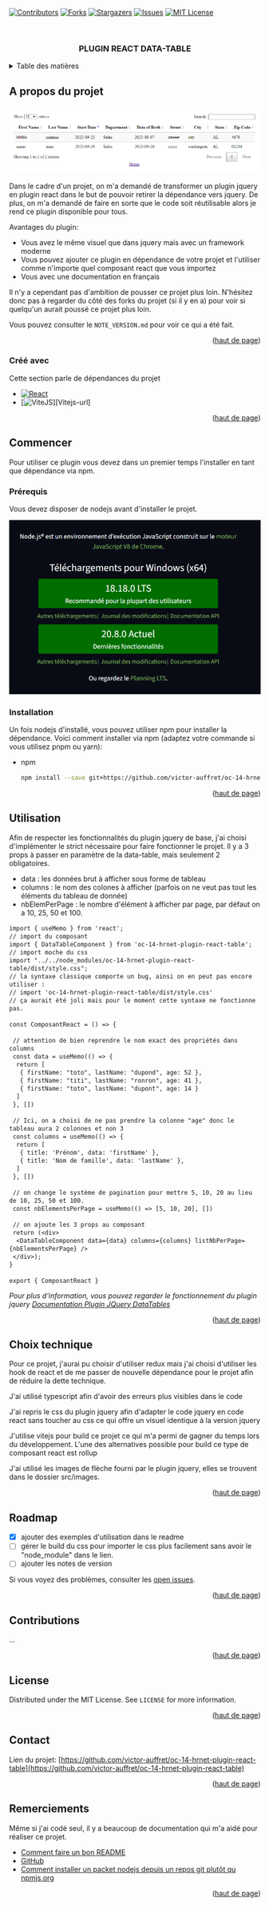 <!-- Improved compatibility of back to top link: See: https://github.com/othneildrew/Best-README-Template/pull/73 -->
<a name="readme-top"></a>
<!--
*** Thanks for checking out the Best-README-Template. If you have a suggestion
*** that would make this better, please fork the repo and create a pull request
*** or simply open an issue with the tag "enhancement".
*** Don't forget to give the project a star!
*** Thanks again! Now go create something AMAZING! :D
-->

<!-- PROJECT SHIELDS -->
<!--
*** I'm using markdown "reference style" links for readability.
*** Reference links are enclosed in brackets [ ] instead of parentheses ( ).
*** See the bottom of this document for the declaration of the reference variables
*** for contributors-url, forks-url, etc. This is an optional, concise syntax you may use.
*** https://www.markdownguide.org/basic-syntax/#reference-style-links
-->
[![Contributors][contributors-shield]][contributors-url]
[![Forks][forks-shield]][forks-url]
[![Stargazers][stars-shield]][stars-url]
[![Issues][issues-shield]][issues-url]
[![MIT License][license-shield]][license-url]

<!-- PROJECT LOGO -->
<br />
<div align="center">
  <h3 align="center">PLUGIN REACT DATA-TABLE</h3>
</div>

<!-- TABLE OF CONTENTS -->
<details>
  <summary>Table des matières</summary>
  <ol>
    <li>
      <a href="#a-propos-du-projet">A propos du projet</a>
      <ul>
        <li><a href="#créé-avec">Créé avec</a></li>
      </ul>
    </li>
    <li>
      <a href="#commencer">Commencer</a>
      <ul>
        <li><a href="#prérequis">Prerequis</a></li>
        <li><a href="#installation">Installation</a></li>
      </ul>
    </li>
    <li><a href="#utilisation">Utilisation</a></li>
    <li><a href="#choix-technique">Choix technique</a></li>
    <li><a href="#roadmap">Roadmap</a></li>
    <li><a href="#contributions">Contributions</a></li>
    <li><a href="#license">License</a></li>
    <li><a href="#contact">Contact</a></li>
    <li><a href="#remerciements">Remerciements</a></li>
  </ol>
</details>



<!-- ABOUT THE PROJECT -->
## A propos du projet

[![Data Table][data-table-screenshot]](https://github.com/victor-auffret/oc-14-hrnet-plugin-react-table)

Dans le cadre d'un projet, on m'a demandé de transformer un plugin jquery en plugin react dans le but de pouvoir retirer la dépendance vers jquery.
De plus, on m'a demandé de faire en sorte que le code soit réutilisable alors je rend ce plugin disponible pour tous. 

Avantages du plugin:
* Vous avez le même visuel que dans jquery mais avec un framework moderne
* Vous pouvez ajouter ce plugin en dépendance de votre projet et l'utiliser comme n'importe quel composant react que vous importez
* Vous avec une documentation en français

Il n'y a cependant pas d'ambition de pousser ce projet plus loin. N'hésitez donc pas à regarder du côté des forks du projet (si il y en a) pour voir si quelqu'un aurait poussé ce projet plus loin.

Vous pouvez consulter le `NOTE_VERSION.md` pour voir ce qui a été fait.

<p align="right">(<a href="#readme-top">haut de page</a>)</p>



### Créé avec 

Cette section parle de dépendances du projet

* [![React][React.js]][React-url]
* [![ViteJS][Vite.js]][Vitejs-url]

<p align="right">(<a href="#readme-top">haut de page</a>)</p>



<!-- GETTING STARTED -->
## Commencer

Pour utiliser ce plugin vous devez dans un premier temps l'installer en tant que dépendance via npm. 

### Prérequis

Vous devez disposer de nodejs avant d'installer le projet.

[![Node JS][node-js-screenshot]](https://nodejs.org/fr)


### Installation

Un fois nodejs d'installé, vous pouvez utiliser npm pour installer la dépendance.
Voici comment installer via npm (adaptez votre commande si vous utilisez pnpm ou yarn): 
* npm
  ```sh
  npm install --save git+https://github.com/victor-auffret/oc-14-hrnet-plugin-react-table.git#main
  ```

<p align="right">(<a href="#readme-top">haut de page</a>)</p>


<!-- USAGE EXAMPLES -->
## Utilisation

Afin de respecter les fonctionnalités du plugin jquery de base, 
j'ai choisi d'implémenter le strict nécessaire pour faire fonctionner le projet.
Il y a 3 props à passer en paramètre de la data-table, mais seulement 2 obligatoires.

* data : les données brut à afficher sous forme de tableau
* columns : le nom des colones à afficher (parfois on ne veut pas tout les éléments du tableau de donnée)
* nbElemPerPage : le nombre d'élément à afficher par page, par défaut on a 10, 25, 50 et 100.

```tsx
import { useMemo } from 'react';
// import du composant
import { DataTableComponent } from 'oc-14-hrnet-plugin-react-table';
// import moche du css 
import "../../node_modules/oc-14-hrnet-plugin-react-table/dist/style.css";
// la syntaxe classique comporte un bug, ainsi on en peut pas encore utiliser : 
// import 'oc-14-hrnet-plugin-react-table/dist/style.css'
// ça aurait été joli mais pour le moment cette syntaxe ne fonctionne pas.

const ComposantReact = () => {

 // attention de bien reprendre le nom exact des propriétés dans columns
 const data = useMemo(() => {
  return [
   { firstName: "toto", lastName: "dupond", age: 52 },
   { firstName: "titi", lastName: "ronron", age: 41 },
   { firstName: "toto", lastName: "dupont", age: 14 }
  ]
 }, [])

 // Ici, on a choisi de ne pas prendre la colonne "age" donc le tableau aura 2 colonnes et non 3
 const columns = useMemo(() => {
  return [
   { title: 'Prénom', data: 'firstName' },
   { title: 'Nom de famille', data: 'lastName' },
  ]
 }, [])

 // on change le système de pagination pour mettre 5, 10, 20 au lieu de 10, 25, 50 et 100.
 const nbElementsPerPage = useMemo(() => [5, 10, 20], [])

 // on ajoute les 3 props au composant
 return (<div>
  <DataTableComponent data={data} columns={columns} listNbPerPage={nbElementsPerPage} />
 </div>);
}

export { ComposantReact }
```

_Pour plus d'information, vous pouvez regarder le fonctionnement du plugin jquery [Documentation Plugin JQuery DataTables](https://github.com/DataTables/DataTables)_

<p align="right">(<a href="#readme-top">haut de page</a>)</p>

<!-- CHOIX TECHNIQUE -->
## Choix technique

Pour ce projet, j'aurai pu choisir d'utiliser redux mais j'ai choisi d'utiliser les hook de react et de me passer de nouvelle dépendance pour le projet afin de réduire la dette technique. 

J'ai utilisé typescript afin d'avoir des erreurs plus visibles dans le code 

J'ai repris le css du plugin jquery afin d'adapter le code jquery en code react sans toucher au css ce qui offre un visuel identique à la version jquery

J'utilise vitejs pour build ce projet ce qui m'a permi de gagner du temps lors du développement. L'une des alternatives possible pour build ce type de composant react est rollup

J'ai utilisé les images de flèche fourni par le plugin jquery, elles se trouvent dans le dossier src/images.

<p align="right">(<a href="#readme-top">haut de page</a>)</p>

<!-- ROADMAP -->
## Roadmap

- [x] ajouter des exemples d'utilisation dans le readme
- [ ] gérer le build du css pour importer le css plus facilement sans avoir le "node_module" dans le lien.
- [ ] ajouter les notes de version

Si vous voyez des problèmes, consulter les [open issues](https://github.com/victor-auffret/oc-14-hrnet-plugin-react-table/issues).

<p align="right">(<a href="#readme-top">haut de page</a>)</p>


<!-- CONTRIBUTING -->
## Contributions

...

<p align="right">(<a href="#readme-top">haut de page</a>)</p>



<!-- LICENSE -->
## License

Distributed under the MIT License. See `LICENSE` for more information.

<p align="right">(<a href="#readme-top">haut de page</a>)</p>


<!-- CONTACT -->
## Contact

<!-- Your Name - [@your_twitter](https://twitter.com/your_username) - email@example.com -->

Lien du projet: [https://github.com/victor-auffret/oc-14-hrnet-plugin-react-table](https://github.com/victor-auffret/oc-14-hrnet-plugin-react-table)

<p align="right">(<a href="#readme-top">haut de page</a>)</p>


<!-- ACKNOWLEDGMENTS -->
## Remerciements

Même si j'ai codé seul, il y a beaucoup de documentation qui m'a aidé pour réaliser ce projet.

* [Comment faire un bon README](https://github.com/othneildrew/Best-README-Template)
* [GitHub](https://github.com)
* [Comment installer un packet nodejs depuis un repos git plutôt qu npmjs.org](https://linux.how2shout.com/how-to-install-a-npm-package-directly-from-github)

<p align="right">(<a href="#readme-top">haut de page</a>)</p>



<!-- MARKDOWN LINKS & IMAGES -->
<!-- https://www.markdownguide.org/basic-syntax/#reference-style-links -->
[contributors-shield]: https://img.shields.io/github/contributors/victor-auffret/oc-14-hrnet-plugin-react-table.svg?style=for-the-badge
[contributors-url]: https://github.com/victor-auffret/oc-14-hrnet-plugin-react-table/graphs/contributors
[forks-shield]: https://img.shields.io/github/forks/victor-auffret/oc-14-hrnet-plugin-react-table.svg?style=for-the-badge
[forks-url]: https://github.com/victor-auffret/oc-14-hrnet-plugin-react-table/network/members
[stars-shield]: https://img.shields.io/github/stars/victor-auffret/oc-14-hrnet-plugin-react-table.svg?style=for-the-badge
[stars-url]: https://github.com/victor-auffret/oc-14-hrnet-plugin-react-table/stargazers
[issues-shield]: https://img.shields.io/github/issues/victor-auffret/oc-14-hrnet-plugin-react-table.svg?style=for-the-badge
[issues-url]: https://github.com/victor-auffret/oc-14-hrnet-plugin-react-table/issues
[license-shield]: https://img.shields.io/github/license/victor-auffret/oc-14-hrnet-plugin-react-table.svg?style=for-the-badge
[license-url]: https://github.com/victor-auffret/oc-14-hrnet-plugin-react-table/blob/master/LICENSE
[data-table-screenshot]: img/screen1.png
[node-js-screenshot]: img/nodejs.png
[React.js]: https://img.shields.io/badge/React-20232A?style=for-the-badge&logo=react&logoColor=61DAFB
[React-url]: https://reactjs.org/
[Vite.js]: https://vitejs.fr/logo-with-shadow.png
[ViteJS]: https://vitejs.dev/
